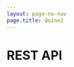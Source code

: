 ```yaml
---
layout: page-no-nav
page.title: Quine2
---
```

<!-- # REST API -->
<elements-api 
  router="hash" 
  layout="sidebar" 
  hideTryIt="true"
  apiDescriptionUrl="/reference/openapi.json"
/>

<script src="https://unpkg.com/@stoplight/elements/web-components.min.js"></script>
<link rel="stylesheet" href="https://unpkg.com/@stoplight/elements/styles.min.css">

# REST API